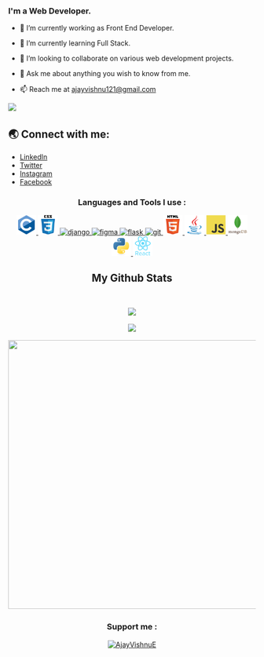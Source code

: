 <h3 align="left">I'm a Web Developer.</h3>


- 🔭 I’m currently working as Front End Developer.

- 🌱 I’m currently learning Full Stack.

- 👯 I’m looking to collaborate on various web development projects.

- 💬 Ask me about anything you wish to know from me.

- 📫 Reach me at ajayvishnu121@gmail.com

<p>
<img src="https://visitor-badge.laobi.icu/badge?page_id=AjayVishnuE"/></p>

<h2 align="left">🌏 Connect with me:</h2>

- [LinkedIn](https://www.linkedin.com/in/ajayvishnue)
- [Twitter](https://twitter.com/AjayVis65817041)
- [Instagram](https://www.instagram.com/ajay_vishnu_)
- [Facebook](https://www.facebook.com/ajay.vishnu.52090/)
<!---
<h2 align="left">🚀 My Github Stats:</h2>
<p><img align="center" src="https://github-readme-stats.vercel.app/api?username=AjayVishnuE&border_color=8F00FF&bg_color=8F00FF&text_color=ffff&title_color=ffff" alt="AjayVishnuE" /></p>
-->

<h3 align="center">Languages and Tools I use :</h3>
<p align="center"> 
<a href="https://www.cprogramming.com/" target="_blank" rel="noreferrer"> <img src="https://raw.githubusercontent.com/devicons/devicon/master/icons/c/c-original.svg" alt="c" width="40" height="40"/> </a>
<a href="https://www.w3schools.com/css/" target="_blank" rel="noreferrer"> <img src="https://raw.githubusercontent.com/devicons/devicon/master/icons/css3/css3-original-wordmark.svg" alt="css3" width="40" height="40"/> </a>
<a href="https://www.djangoproject.com/" target="_blank" rel="noreferrer"> <img src="https://cdn.worldvectorlogo.com/logos/django.svg" alt="django" width="40" height="40"/> </a> <a href="https://www.figma.com/" target="_blank" rel="noreferrer"> <img src="https://www.vectorlogo.zone/logos/figma/figma-icon.svg" alt="figma" width="40" height="40"/> </a>  
<a href="https://flask.palletsprojects.com/" target="_blank" rel="noreferrer"> <img src="https://www.vectorlogo.zone/logos/pocoo_flask/pocoo_flask-icon.svg" alt="flask" width="40" height="40"/> </a> 
<a href="https://git-scm.com/" target="_blank" rel="noreferrer"> <img src="https://www.vectorlogo.zone/logos/git-scm/git-scm-icon.svg" alt="git" width="40" height="40"/> </a> 
<a href="https://www.w3.org/html/" target="_blank" rel="noreferrer"> <img src="https://raw.githubusercontent.com/devicons/devicon/master/icons/html5/html5-original-wordmark.svg" alt="html5" width="40" height="40"/> </a> 
<a href="https://www.java.com" target="_blank" rel="noreferrer"> <img src="https://raw.githubusercontent.com/devicons/devicon/master/icons/java/java-original.svg" alt="java" width="40" height="40"/> </a> 
<a href="https://developer.mozilla.org/en-US/docs/Web/JavaScript" target="_blank" rel="noreferrer"> <img src="https://raw.githubusercontent.com/devicons/devicon/master/icons/javascript/javascript-original.svg" alt="javascript" width="40" height="40"/> </a>  
<a href="https://www.mongodb.com/" target="_blank" rel="noreferrer"> <img src="https://raw.githubusercontent.com/devicons/devicon/master/icons/mongodb/mongodb-original-wordmark.svg" alt="mongodb" width="40" height="40"/> </a>  
<a href="https://www.python.org" target="_blank" rel="noreferrer"> <img src="https://raw.githubusercontent.com/devicons/devicon/master/icons/python/python-original.svg" alt="python" width="40" height="40"/> </a> 
<a href="https://reactjs.org/" target="_blank" rel="noreferrer"> <img src="https://raw.githubusercontent.com/devicons/devicon/master/icons/react/react-original-wordmark.svg" alt="react" width="40" height="40"/> </a>
</p>

<h2 align="center">
  My Github Stats <!--img src="https://media.giphy.com/media/VgCDAzcKvsR6OM0uWg/giphy.gif" width="50"-->
</h2>
 
<br>

<p align = "center">
  <img  src = "https://my-github-readme-status.vercel.app/api?username=AjayVishnuE&show_icons=true&theme=radical&line_height=27&count_private=true">
 <!-- <img src = "https://my-github-readme-status.vercel.app/api/top-langs/?username=awindsr&"> -->
</p> 

<p align = "center">
 <img  src="http://github-readme-streak-stats.herokuapp.com?user=AjayVishnuE&theme=radical&hide_border=true" />
</p> 

<p align = "center">
  <img src="https://mulearn.org/embed/rank/ajayvishnue@mulearn" width="663" height="548"></img>
</p> 

<h3 align="center">Support me :</h3>
<p align = "center"><a href="https://www.buymeacoffee.com/AjayVishnuE" target="_blank"> <img align="center" src="https://cdn.buymeacoffee.com/buttons/v2/default-yellow.png" height="50" width="210" alt="AjayVishnuE" /></a></p>

